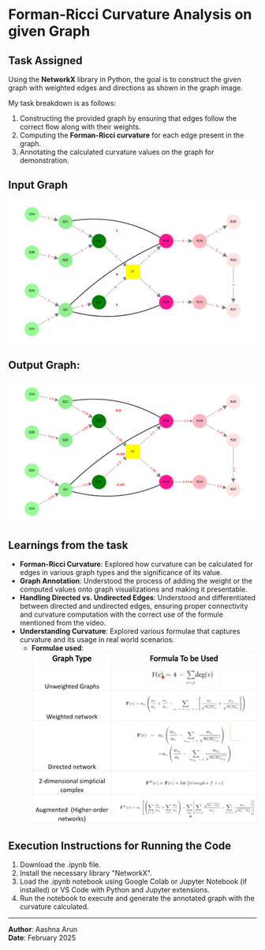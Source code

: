 # Forman-Ricci Curvature Analysis on given Graph

## Task Assigned

Using the **NetworkX** library in Python, the goal is to construct the given graph with weighted edges and directions as shown in the graph image. 

My task breakdown is as follows:

1. Constructing the provided graph by ensuring that edges follow the correct flow along with their weights.
2. Computing the **Forman-Ricci curvature** for each edge present in the graph.
3. Annotating the calculated curvature values on the graph for demonstration.

## Input Graph
![Graph Input](images/InputGraph.png)

## Output Graph:
![Graph Output](images/OutputGraph.png)

## Learnings from the task

- **Forman-Ricci Curvature**: Explored how curvature can be calculated for edges in various graph types and the significance of its value.
- **Graph Annotation**: Understood the process of adding the weight or the computed values onto graph visualizations and making it presentable.
- **Handling Directed vs. Undirected Edges**: Understood and differentiated between directed and undirected edges, ensuring proper connectivity and curvature computation with the correct use of the formule mentioned from the video.
- **Understanding Curvature**: Explored various formulae that captures curvature and its usage in real world scenarios.
    - **Formulae used**:
    ![Graph Input](images/Formulae.png)
        
## Execution Instructions for Running the Code

1. Download the .ipynb file.
1. Install the necessary library "NetworkX".
2. Load the .ipynb notebook using Google Colab or Jupyter Notebook (if installed) or VS Code with Python and Jupyter extensions.
3. Run the notebook to execute and generate the annotated graph with the curvature calculated.

---
**Author**: Aashna Arun  
**Date**: February 2025  

